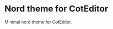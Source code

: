 # Nord theme for CotEditor

Minimal [nord](https://www.nordtheme.com) theme for [CotEditor](https://coteditor.com).
